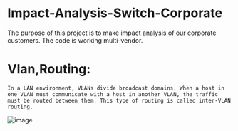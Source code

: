 # Impact-Analysis-Switch-Corporate
The purpose of this project is to make impact analysis of our corporate customers. The code is working multi-vendor.

#  Vlan,Routing:
	In a LAN environment, VLANs divide broadcast domains. When a host in one VLAN must communicate with a host in another VLAN, the traffic must be routed between them. This type of routing is called inter-VLAN routing.

![image](https://user-images.githubusercontent.com/96883175/156992302-efe20096-b6ad-4989-bc71-be76826c3c10.png)
